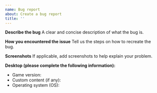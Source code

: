 ```yaml
---
name: Bug report
about: Create a bug report
title: ''
---
```


**Describe the bug**
A clear and concise description of what the bug is.

**How you encountered the issue**
Tell us the steps on how to recreate the bug.

**Screenshots**
If applicable, add screenshots to help explain your problem.

**Desktop (please complete the following information):**
* Game version<!-- for example: 1.04.1, git hash if self compiled -->:
* Custom content (if any):
* Operating system (OS)<!-- for example: Windows 10 2004, Debian 10 Linux 4.19  -->:
<!-- Compiling information, uncomment lines below if you compiled yourself on Windows-->
<!-- 
Visual Studio version:
Vulkan SDK Version:
MinGW-w64 version:
-->
<!-- Uncomment lines below if you compiled yourself on a Linux distro-->
<!-- 
make version:
gcc version:
sdl2 version:
vulkan version:
-->
<!-- Uncomment lines below if you compiled yourself on MacOS device-->
<!-- 
make version:
compiler version:
sdl2 version:
vulkan version:
molten-vk version:
-->
